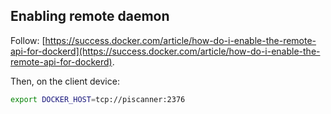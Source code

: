 ## Enabling remote daemon
Follow: [https://success.docker.com/article/how-do-i-enable-the-remote-api-for-dockerd](https://success.docker.com/article/how-do-i-enable-the-remote-api-for-dockerd).

Then, on the client device:
```bash
export DOCKER_HOST=tcp://piscanner:2376
```

